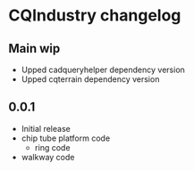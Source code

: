# CQIndustry changelog

## Main wip
* Upped cadqueryhelper dependency version
* Upped cqterrain dependency version

## 0.0.1
* Initial release
* chip tube platform code
  * ring code
* walkway code
